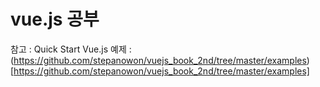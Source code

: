# vue.js 공부



참고 : Quick Start Vue.js
예제 : (https://github.com/stepanowon/vuejs_book_2nd/tree/master/examples)[https://github.com/stepanowon/vuejs_book_2nd/tree/master/examples]
